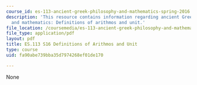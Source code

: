 ```yaml
---
course_id: es-113-ancient-greek-philosophy-and-mathematics-spring-2016
description: 'This resource contains information regarding ancient Greek philosophy
  and mathematics: Definitions of arithmos and unit.'
file_location: /coursemedia/es-113-ancient-greek-philosophy-and-mathematics-spring-2016/fa90abe739bba35d7974268ef01de170_MITES_113S16_Arithmos.pdf
file_type: application/pdf
layout: pdf
title: ES.113 S16 Definitions of Arithmos and Unit
type: course
uid: fa90abe739bba35d7974268ef01de170

---
```

None